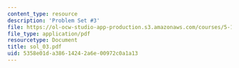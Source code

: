 ```yaml
---
content_type: resource
description: 'Problem Set #3'
file: https://ol-ocw-studio-app-production.s3.amazonaws.com/courses/5-12-organic-chemistry-i-spring-2003/5358e01da38614242a6e00972c0a1a13_sol_03.pdf
file_type: application/pdf
resourcetype: Document
title: sol_03.pdf
uid: 5358e01d-a386-1424-2a6e-00972c0a1a13
---
```

